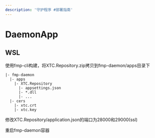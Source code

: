 ```yaml
---
description: '守护程序 #部署指南'
---
```


# DaemonApp

## WSL

使用fmp-cli构建，将XTC.Repository.zip拷贝到fmp-daemon/apps目录下

```
|- fmp-daemon
  |- apps
    |- XTC.Repository
      |- appsettings.json
      |- *.dll
      |- ...
  |- cers
    |- xtc.crt
    |- xtc.key
```

修改XTC.Repository/application.json的端口为28000和29000(ssl)

重启fmp-daemon容器


